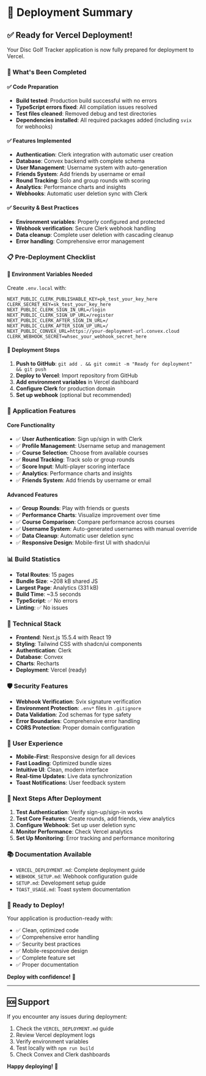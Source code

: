 # 🚀 Deployment Summary

## ✅ Ready for Vercel Deployment!

Your Disc Golf Tracker application is now fully prepared for deployment to Vercel.

### 🎯 What's Been Completed

#### ✅ **Code Preparation**
- **Build tested**: Production build successful with no errors
- **TypeScript errors fixed**: All compilation issues resolved
- **Test files cleaned**: Removed debug and test directories
- **Dependencies installed**: All required packages added (including `svix` for webhooks)

#### ✅ **Features Implemented**
- **Authentication**: Clerk integration with automatic user creation
- **Database**: Convex backend with complete schema
- **User Management**: Username system with auto-generation
- **Friends System**: Add friends by username or email
- **Round Tracking**: Solo and group rounds with scoring
- **Analytics**: Performance charts and insights
- **Webhooks**: Automatic user deletion sync with Clerk

#### ✅ **Security & Best Practices**
- **Environment variables**: Properly configured and protected
- **Webhook verification**: Secure Clerk webhook handling
- **Data cleanup**: Complete user deletion with cascading cleanup
- **Error handling**: Comprehensive error management

### 📋 Pre-Deployment Checklist

#### 🔑 **Environment Variables Needed**
Create `.env.local` with:
```env
NEXT_PUBLIC_CLERK_PUBLISHABLE_KEY=pk_test_your_key_here
CLERK_SECRET_KEY=sk_test_your_key_here
NEXT_PUBLIC_CLERK_SIGN_IN_URL=/login
NEXT_PUBLIC_CLERK_SIGN_UP_URL=/register
NEXT_PUBLIC_CLERK_AFTER_SIGN_IN_URL=/
NEXT_PUBLIC_CLERK_AFTER_SIGN_UP_URL=/
NEXT_PUBLIC_CONVEX_URL=https://your-deployment-url.convex.cloud
CLERK_WEBHOOK_SECRET=whsec_your_webhook_secret_here
```

#### 🚀 **Deployment Steps**
1. **Push to GitHub**: `git add . && git commit -m "Ready for deployment" && git push`
2. **Deploy to Vercel**: Import repository from GitHub
3. **Add environment variables** in Vercel dashboard
4. **Configure Clerk** for production domain
5. **Set up webhook** (optional but recommended)

### 🎨 **Application Features**

#### **Core Functionality**
- ✅ **User Authentication**: Sign up/sign in with Clerk
- ✅ **Profile Management**: Username setup and management
- ✅ **Course Selection**: Choose from available courses
- ✅ **Round Tracking**: Track solo or group rounds
- ✅ **Score Input**: Multi-player scoring interface
- ✅ **Analytics**: Performance charts and insights
- ✅ **Friends System**: Add friends by username or email

#### **Advanced Features**
- ✅ **Group Rounds**: Play with friends or guests
- ✅ **Performance Charts**: Visualize improvement over time
- ✅ **Course Comparison**: Compare performance across courses
- ✅ **Username System**: Auto-generated usernames with manual override
- ✅ **Data Cleanup**: Automatic user deletion sync
- ✅ **Responsive Design**: Mobile-first UI with shadcn/ui

### 📊 **Build Statistics**
- **Total Routes**: 15 pages
- **Bundle Size**: ~208 kB shared JS
- **Largest Page**: Analytics (331 kB)
- **Build Time**: ~3.5 seconds
- **TypeScript**: ✅ No errors
- **Linting**: ✅ No issues

### 🔧 **Technical Stack**
- **Frontend**: Next.js 15.5.4 with React 19
- **Styling**: Tailwind CSS with shadcn/ui components
- **Authentication**: Clerk
- **Database**: Convex
- **Charts**: Recharts
- **Deployment**: Vercel (ready)

### 🛡️ **Security Features**
- **Webhook Verification**: Svix signature verification
- **Environment Protection**: `.env*` files in `.gitignore`
- **Data Validation**: Zod schemas for type safety
- **Error Boundaries**: Comprehensive error handling
- **CORS Protection**: Proper domain configuration

### 📱 **User Experience**
- **Mobile-First**: Responsive design for all devices
- **Fast Loading**: Optimized bundle sizes
- **Intuitive UI**: Clean, modern interface
- **Real-time Updates**: Live data synchronization
- **Toast Notifications**: User feedback system

### 🎯 **Next Steps After Deployment**

1. **Test Authentication**: Verify sign-up/sign-in works
2. **Test Core Features**: Create rounds, add friends, view analytics
3. **Configure Webhook**: Set up user deletion sync
4. **Monitor Performance**: Check Vercel analytics
5. **Set Up Monitoring**: Error tracking and performance monitoring

### 📚 **Documentation Available**
- `VERCEL_DEPLOYMENT.md`: Complete deployment guide
- `WEBHOOK_SETUP.md`: Webhook configuration guide
- `SETUP.md`: Development setup guide
- `TOAST_USAGE.md`: Toast system documentation

### 🎉 **Ready to Deploy!**

Your application is production-ready with:
- ✅ Clean, optimized code
- ✅ Comprehensive error handling
- ✅ Security best practices
- ✅ Mobile-responsive design
- ✅ Complete feature set
- ✅ Proper documentation

**Deploy with confidence!** 🚀

---

## 🆘 Support

If you encounter any issues during deployment:
1. Check the `VERCEL_DEPLOYMENT.md` guide
2. Review Vercel deployment logs
3. Verify environment variables
4. Test locally with `npm run build`
5. Check Convex and Clerk dashboards

**Happy deploying!** 🎯

